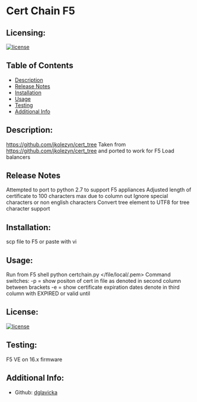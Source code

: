 # Cert Chain F5

  ## Licensing:
  [![license](https://img.shields.io/badge/license--blue)](https://shields.io)

  ## Table of Contents 
  - [Description](#description)
  - [Release Notes](#release-notes)
  - [Installation](#installation)
  - [Usage](#usage)
  - [Testing](#testing)
  - [Additional Info](#additional-info)

  ## Description:
  https://github.com/jkolezyn/cert_tree
  Taken from https://github.com/jkolezyn/cert_tree and ported to work for F5 Load balancers
  
  ## Release Notes
  Attempted to port to python 2.7 to support F5 appliances
  Adjusted length of certificate to 100 characters max due to column out
  Ignore special characters or non english characters 
  Convert tree element to UTF8 for tree character support
  
  ## Installation:
  scp file to F5 or paste with vi

  ## Usage:
  Run from F5 shell
  python certchain.py </file/local/.pem>
    Command switches:
     -p = show positon of cert in file as denoted in second column between brackets 
     -e = show certificate expiration dates denote in third column with EXPIRED or valid until

  ## License:
   [![license](https://img.shields.io/badge/license--blue)](https://shields.io)

  ## Testing:
  F5 VE on 16.x firmware

  ## Additional Info:
  - Github: [dglavicka](https://github.com/dglavicka)
 
